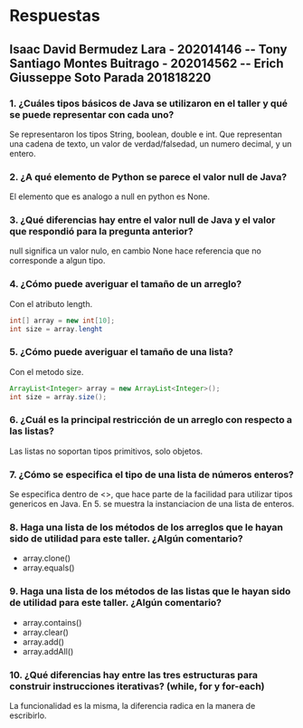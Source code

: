 # Respuestas
## Isaac David Bermudez Lara - 202014146 -- Tony Santiago Montes Buitrago - 202014562 -- Erich Giusseppe Soto Parada 201818220

### 1.  ¿Cuáles tipos básicos de Java se utilizaron en el taller y qué se puede representar con cada uno?

Se representaron los tipos String, boolean, double e int. Que representan una cadena de texto, un valor de verdad/falsedad, un numero decimal, y un entero.

### 2.  ¿A qué elemento de Python se parece el valor null de Java?

El elemento que es analogo a null en python es None.

### 3. ¿Qué diferencias hay entre el valor null de Java y el valor que respondió para la pregunta anterior?

null significa un valor nulo, en cambio None hace referencia que no corresponde a algun tipo. 

### 4. ¿Cómo puede averiguar el tamaño de un arreglo?

Con el atributo length.
```java
int[] array = new int[10];
int size = array.lenght
```

### 5. ¿Cómo puede averiguar el tamaño de una lista?

Con el metodo size.
```java
ArrayList<Integer> array = new ArrayList<Integer>();
int size = array.size();
```
### 6. ¿Cuál es la principal restricción de un arreglo con respecto a las listas?

Las listas no soportan tipos primitivos, solo objetos.

### 7. ¿Cómo se especifica el tipo de una lista de números enteros?

Se especifica dentro de <>, que hace parte de la facilidad para utilizar tipos genericos en Java.
En 5. se muestra la instanciacion de una lista de enteros.

### 8. Haga una lista de los métodos de los arreglos que le hayan sido de utilidad para este taller. ¿Algún comentario?

- array.clone()
- array.equals()

### 9. Haga una lista de los métodos de las listas que le hayan sido de utilidad para este taller. ¿Algún comentario?

- array.contains()
- array.clear()
- array.add()
- array.addAll()

### 10. ¿Qué diferencias hay entre las tres estructuras para construir instrucciones iterativas? (while, for y for-each)

La funcionalidad es la misma, la diferencia radica en la manera de escribirlo.
